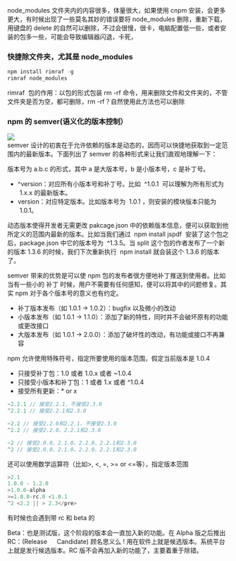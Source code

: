 node_modules 文件夹内的内容很多，体量很大，如果使用 cnpm 安装，会更多更大，有时候出现了一些莫名其妙的错误要将 node_modules 删除，重新下载，用键盘的 delete 的自然可以删除，不过会很慢，很卡，电脑配置低一些，或者安装的包多一些，可能会导致编辑器闪退，卡死，

### 快捷除文件夹，尤其是 node_modules

```javascript
npm install rimraf -g
rimraf node_modules
```

rimraf  包的作用：以包的形式包装 rm -rf 命令，用来删除文件和文件夹的，不管文件夹是否为空，都可删除，rm -rf？自然使用此方法也可以删除

### npm 的 semver(语义化的版本控制）

[![](https://www.qdtalk.com/wp-content/uploads/2018/09/WX20180927-232621@2x.png)](https://www.qdtalk.com/wp-content/uploads/2018/09/WX20180927-232621@2x.png)  
semver 设计的初衷在于允许依赖的版本是动态的，因而可以快捷地获取到一定范围内的最新版本。下面列出了 semver 的各种形式来让我们直观地理解一下：

版本号为 a.b.c 的形式，其中 a 是大版本号，b 是小版本号，c 是补丁号。

- ^version：对应所有小版本号和补丁号。比如  ^1.0.1  可以理解为所有形式为  1.x.x 的最新版本。
- version：对应特定版本。比如版本号为  1.0.1 ，则安装的模块版本只能为  1.0.1。

动态版本使得开发者无需更改 pakcage.json 中的依赖版本信息，便可以获取到他所定义的范围内最新的版本。比如当我们通过  npm install jspdf  安装了这个包之后，package.json 中它的版本号为  ^1.3.5。当 split 这个包的作者发布了一个新的版本 1.3.6 的时候，我们下次重新执行  npm install 就会装这个 1.3.6 的版本了。

semver 带来的优势是可以使 npm 包的发布者很方便地补丁推送到使用者。比如当有一些小的 补丁 时候，用户不需要有任何感知，便可以将其中的问题修复。其实 npm 对于各个版本号的意义也有约定。

- 补丁版本发布（如 1.0.1 -> 1.0.2）：bugfix 以及微小的改动
- 小版本发布（如 1.0.1 -> 1.1.0）：添加了新的特性，同时并不会破坏原有的功能或更改接口
- 大版本发布（如 1.0.1 -> 2.0.0）：添加了破坏性的改动，有功能或接口不再兼容

npm 允许使用特殊符号，指定所要使用的版本范围，假定当前版本是 1.0.4
- 只接受补丁包：1.0 或者 1.0.x 或者 ~1.0.4
- 只接受小版本和补丁包：1 或者 1.x 或者 ^1.0.4
- 接受所有更新：\* or x

```javascript
~2.2.1 // 接受2.2.1，不接受2.3.0
^2.2.1 // 接受2.2.1和2.3.0

~2.2 // 接受2.2.0和2.2.1，不接受2.3.0
^2.2 // 接受2.2.0、2.2.1和2.3.0

~2 // 接受2.0.0、2.1.0、2.2.0、2.2.1和2.3.0
^2 // 接受2.0.0、2.1.0、2.2.0、2.2.1和2.3.0
```

还可以使用数学运算符（比如>, <, =, >= or <=等），指定版本范围

```javascript
>2.1
1.0.0 - 1.2.0
>1.0.0-alpha
>=1.0.0-rc.0 <1.0.1
^2 <2.2 || > 2.3</pre>
```

有时候也会遇到带 rc 和 beta 的

Beta：也是测试版，这个阶段的版本会一直加入新的功能。在 Alpha 版之后推出
RC：(Release 　 Candidate) 顾名思义么 ! 用在软件上就是候选版本。系统平台上就是发行候选版本。RC 版不会再加入新的功能了，主要着重于除错。
